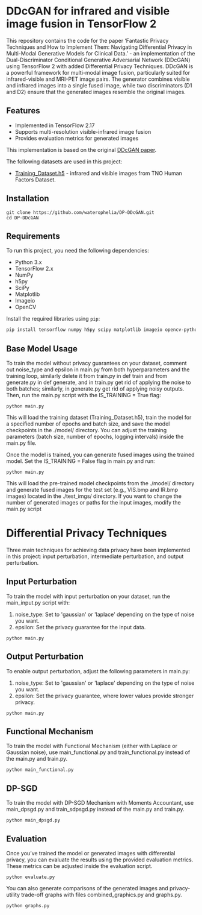 # DDcGAN for infrared and visible image fusion in TensorFlow 2
This repository contains the code for the paper ‘Fantastic Privacy Techniques and How to Implement Them: Navigating Differential Privacy in Multi-Modal Generative Models for Clinical Data.’ - an implementation of the Dual-Discriminator Conditional Generative Adversarial Network (DDcGAN) using TensorFlow 2 with added Differential Privacy Techniques. DDcGAN is a powerful framework for multi-modal image fusion, particularly suited for infrared-visible and MRI-PET image pairs. The generator combines visible and infrared images into a single fused image, while two discriminators (D1 and D2) ensure that the generated images resemble the original images.

## Features
- Implemented in TensorFlow 2.17
- Supports multi-resolution visible-infrared image fusion
- Provides evaluation metrics for generated images

This implementation is based on the original [DDcGAN paper](https://ieeexplore.ieee.org/abstract/document/9031751).

The following datasets are used in this project:
- [Training_Dataset.h5](https://drive.google.com/file/d/1o-dhSphyyiqSHu9veiKWvxViZ_FSeZWJ/view?usp=share_link) - infrared and visible images from TNO Human Factors Dataset. 

## Installation

```
git clone https://github.com/waterophelia/DP-DDcGAN.git
cd DP-DDcGAN
```
## Requirements

To run this project, you need the following dependencies:

- Python 3.x
- TensorFlow 2.x
- NumPy
- h5py
- SciPy
- Matplotlib
- Imageio
- OpenCV

Install the required libraries using `pip`:

```bash
pip install tensorflow numpy h5py scipy matplotlib imageio opencv-python
```

## Base Model Usage
To train the model without privacy guarantees on your dataset, comment out noise_type and epsilon in main.py from both hyperparameters and the training loop, similarly delete it from train.py in def train and from generate.py in def generate, and in train.py get rid of applying the noise to both batches; similarly, in generate.py get rid of applying noisy outputs.
Then, run the main.py script with the IS_TRAINING = True flag:
```
python main.py
```
This will load the training dataset (Training_Dataset.h5), train the model for a specified number of epochs and batch size, and save the model checkpoints in the ./model/ directory.
You can adjust the training parameters (batch size, number of epochs, logging intervals) inside the main.py file.

Once the model is trained, you can generate fused images using the trained model. Set the IS_TRAINING = False flag in main.py and run:
```
python main.py
```
This will load the pre-trained model checkpoints from the ./model/ directory and generate fused images for the test set (e.g., VIS.bmp and IR.bmp images) located in the ./test_imgs/ directory.
If you want to change the number of generated images or paths for the input images, modify the main.py script

# Differential Privacy Techniques
Three main techniques for achieving data privacy have been implemented in this project: input perturbation, intermediate perturbation, and output perturbation.

## Input Perturbation
To train the model with input perturbation on your dataset, run the main_input.py script with:
1. noise_type: Set to 'gaussian' or 'laplace' depending on the type of noise you want.
2. epsilon: Set the privacy guarantee for the input data.
```
python main.py
```

## Output Perturbation
To enable output perturbation, adjust the following parameters in main.py:
1. noise_type: Set to 'gaussian' or 'laplace' depending on the type of noise you want.
2. epsilon: Set the privacy guarantee, where lower values provide stronger privacy.
```
python main.py
```
## Functional Mechanism
To train the model with Functional Mechanism (either with Laplace or Gaussian noise), use main_functional.py and train_functional.py instead of the main.py and train.py.
```
python main_functional.py
```

## DP-SGD
To train the model with DP-SGD Mechanism with Moments Accountant, use main_dpsgd.py and train_sdpsgd.py instead of the main.py and train.py.
```
python main_dpsgd.py
```
## Evaluation
Once you’ve trained the model or generated images with differential privacy, you can evaluate the results using the provided evaluation metrics. These metrics can be adjusted inside the evaluation script.
```
python evaluate.py
```

You can also generate comparisons of the generated images and privacy-utility trade-off graphs with files combined_graphics.py and graphs.py.
```
python graphs.py
```

